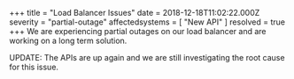 +++
title = "Load Balancer Issues"
date = 2018-12-18T11:02:22.000Z
severity = "partial-outage"
affectedsystems = [
  "New API"
]
resolved = true
+++
We are experiencing partial outages on our load balancer and are working on a long term solution.

UPDATE:
The APIs are up again and we are still investigating the root cause for this issue. 
